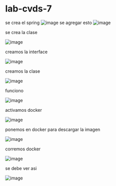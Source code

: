 # lab-cvds-7

se crea el spring
 ![image](https://user-images.githubusercontent.com/123812926/229292757-e1e5bf3a-f52f-4e48-b7d5-3f48d4550ca7.png)
se agregar esto
![image](https://user-images.githubusercontent.com/123812926/229293462-5825c97b-7e16-47b0-9795-f541a05e65aa.png)

se crea la clase

![image](https://user-images.githubusercontent.com/123812926/229294035-568c8a40-f034-4259-8f3c-a399fb5513c8.png)

creamos la interface

![image](https://user-images.githubusercontent.com/123812926/229294306-d57e939a-2706-49c8-b59b-6e7f46151e42.png)

creamos la clase

![image](https://user-images.githubusercontent.com/123812926/229295999-766a36f9-14d6-44c9-8926-fd345de407d5.png)

funciono 

![image](https://user-images.githubusercontent.com/123812926/229296027-f13a818f-b47c-4308-88df-2da421933e73.png)

activamos docker

![image](https://user-images.githubusercontent.com/123812926/229295932-c3b731bd-1b8a-42e5-98bb-dae7605e137b.png)

ponemos en docker para descargar la imagen

![image](https://user-images.githubusercontent.com/123812926/229296069-c1383f88-0b22-428f-bc8f-58065bf6f81f.png)

corremos docker

![image](https://user-images.githubusercontent.com/123812926/229296163-9f90a845-e18f-4410-96da-c28454bf1292.png)

se debe ver asi

![image](https://user-images.githubusercontent.com/123812926/229296138-83e0b904-cc25-467a-825e-3615c9c2b98b.png)
